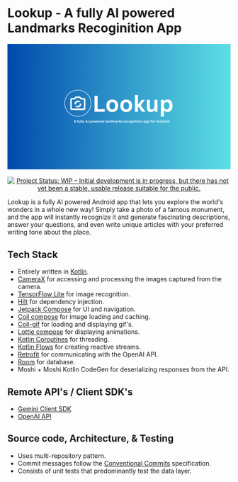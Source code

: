 # Lookup - A fully AI powered Landmarks Recoginition App
![Banner Image](images/app_banner_image.png)
<p align = "center">
<a href="https://www.repostatus.org/#wip"><img src="https://www.repostatus.org/badges/latest/wip.svg" alt="Project Status: WIP – Initial development is in progress, but there has not yet been a stable, usable release    suitable for the public." /></a>
</p>

Lookup is a fully AI powered Android app that lets you explore the world's wonders in a whole new way! Simply take a photo of a famous monument, and the app will
instantly recognize it and generate fascinating descriptions, answer your questions, and even write unique articles with your preferred writing tone about the place. 


## Tech Stack
- Entirely written in [Kotlin](https://kotlinlang.org/).
- [CameraX](https://developer.android.com/training/camerax) for accessing and processing the images captured from the camera.
- [TensorFlow Lite](https://www.tensorflow.org/lite/inference_with_metadata/task_library/overview) for image recognition.
- [Hilt](https://www.google.com/url?client=internal-element-cse&cx=000521750095050289010:zpcpi1ea4s8&q=https://developer.android.com/training/dependency-injection/hilt-android&sa=U&ved=2ahUKEwiW5omeu6z4AhWRR2wGHVUsCo0QFnoECAMQAQ&usg=AOvVaw3dCbP79C6od3KVCnJub3v0) for dependency injection.
- [Jetpack Compose](https://developer.android.com/jetpack/compose) for UI and navigation.
- [Coil compose](https://coil-kt.github.io/coil/compose/) for image loading and caching.
- [Coil-gif](https://coil-kt.github.io/coil/gifs/) for loading and displaying gif's.
- [Lottie compose](https://github.com/airbnb/lottie/blob/master/android-compose.md) for displaying animations.
- [Kotlin Coroutines](https://kotlinlang.org/docs/reference/coroutines/coroutines-guide.html) for threading.
- [Kotlin Flows](https://developer.android.com/kotlin/flow) for creating reactive streams.
- [Retrofit](https://square.github.io/retrofit/) for communicating with the OpenAI API.
- [Room](https://developer.android.com/training/data-storage/room) for database.
- Moshi + Moshi Kotlin CodeGen for deserializing responses from the API.

## Remote API's / Client SDK's
- [Gemini Client SDK](https://ai.google.dev/tutorials/android_quickstart) 
- [OpenAI API](https://openai.com/blog/openai-api)

## Source code, Architecture, & Testing
- Uses multi-repository pattern.
- Commit messages follow the [Conventional Commits](https://www.conventionalcommits.org/en/v1.0.0/) specification.
- Consists of unit tests that predominantly test the data layer.


